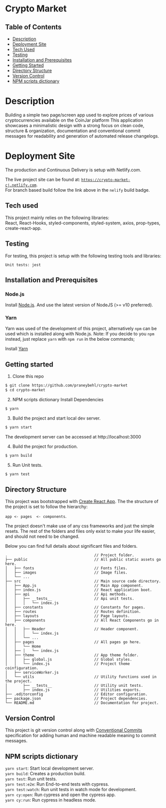 # Crypto Market

## Table of Contents

* [Description](#user-content-description)
* [Deployment Site](#user-content-static-build-site)
* [Tech Used](#user-content-tech-used)
* [Testing](#user-content-testing)
* [Installation and Prerequisites](#user-content-installation-and-prerequisites)
* [Getting Started](#user-content-getting-started)
* [Directory Structure](#user-content-directory-structure)
* [Version Control](#user-content-version-control)
* [NPM scripts dictionary ](#user-content-npm-scripts-dictionary)


# Description
Building a simple two page/screen app used to explore prices of various cryptocurrencies available on the CoinJar platform
This application showcases a minimalistic design with a strong focus on clean code, structure & organization, documentation
and conventional commit messages for readability and generation of automated release changelogs.  

# Deployment Site
The production and Continuous Delivery is setup with Netlify.com.

The live project site can be found at: [`https://crypto-market-cj.netlify.com`](https://crypto-market-cj.netlify.com).  
For branch based build follow the link above in the `nelify` build badge.

## Tech used
This project mainly relies on the following libraries:  
React, React-Hooks, styled-components, styled-system, axios, prop-types, create-react-app.


## Testing
For testing, this project is setup with the following testing tools and libraries:

`Unit tests: jest`


## Installation and Prerequisites

### Node.js

Install [Node.js](https://nodejs.org/en/download/). And use the latest version of NodeJS (>= v10 preferred).

### Yarn
Yarn was used of the development of this project, alternatively `npm` can be used which is installed along with Node.js.
Note: If you decide to you `npm` instead, just replace `yarn` with `npm run` in the below commands;


Install [Yarn](https://yarnpkg.com/lang/en/docs/install/)

## Getting started

1. Clone this repo 
```bash
$ git clone https://github.com/praneybehl/crypto-market
$ cd crypto-market
```

2. NPM scripts dictionary Install Dependencies
```bash
$ yarn
```

3. Build the project and start local dev server.
```bash
$ yarn start
```
The development server can be accessed at http://localhost:3000

4. Build the project for production.
```bash
$ yarn build
```

5. Run Unit tests.
```bash
$ yarn test
```


## Directory Structure

This project was bootstrapped with [Create React App](https://github.com/facebook/create-react-app).
The the structure of the project is set to follow the hierarchy:

`app <- pages  <- components`.

The project doesn't make use of any css frameworks and just the simple resets.
The rest of the folders and files only exist to make your life easier, and should not need to be changed.

Below you can find full details about significant files and folders.

```bass
.                                       // Project folder.
├── public                              // All public static assets go here.
│   ├── fonts                           // Fonts files.
│   ├── images                          // Image files.
│   └── ...
├── src                                 // Main source code directory.
│   ├── App.js                          // Main App component.
│   ├── index.js                        // React application boot.
│   ├── api                             // Api methods.
│   │   ├── __tests__                   // Api unit tests.
│   │   │   └── index.js
│   ├── constants                       // Constants for pages.
│   ├── routes                          // Routes definition.
│   ├── layouts                         // Page layouts.
│   ├── components                      // All React Components go in here.
│   │   ├── Header                      // Header component.
│   │   │   └── index.js
│   │   └── ...
│   ├── pages                           // All pages go here.
│   │   └── Home
│   ├── │   └── index.js
│   ├── theme                           // App theme folder.
│   │   ├── global.js                   // Global styles.
│   │   └── index.js                    // Project theme coinfiguration.
│   ├── serviceWorker.js
│   └── utils                           // Utility functions used in the project.
│       ├── __tests__                   // Utility unit tests.
│       ├── index.js                    // Utilities exports.
├── .editorconfig                       // Editor configuration.
├── package.json                        // Project dependencies.
└── README.md                           // Documentation for project.
```

## Version Control
This project is git version control along with [Conventional Commits](https://www.conventionalcommits.org/) 
specification for adding human and machine readable meaning to commit messages.


## NPM scripts dictionary

`yarn start`:			Start local development server.  
`yarn build`:			Creates a production build.   
`yarn test`:			Run unit tests.  
`yarn test:e2e`:		Run End-to-end tests with cypress.  
`yarn test:watch`:		Run unit tests in watch mode for development.  
`yarn cy:open`:	        Run cypress and open the cypress app.   
`yarn cy:run`:		    Run cypress in headless mode.  

